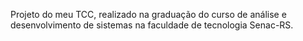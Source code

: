 Projeto do meu TCC, realizado na graduação do curso de análise e desenvolvimento de sistemas na faculdade de tecnologia Senac-RS.
